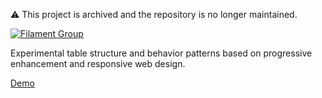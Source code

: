 :warning: This project is archived and the repository is no longer maintained. 

[![Filament Group](http://filamentgroup.com/images/fg-logo-positive-sm-crop.png) ](http://www.filamentgroup.com/)


Experimental table structure and behavior patterns based on progressive enhancement and responsive web design.

[Demo](http://www.filamentgroup.com/examples/rwd-table-patterns/)
